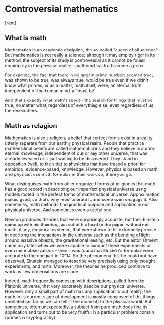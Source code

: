 # Controversial mathematics

[rant]

## What is math

Mathematics is an academic discipline, the so-called "queen of all science". But mathematics is not really a science; although it may employ rigor in its method, the subject of its study is controversial as it cannot be found empirically in the physical reality - mathematical truths come a priori.

For example, the fact that there in no largest prime number: seemed true, was shown to be true, was always true, would be true even if we didn't know what primes, or as a matter, math itself, were; an eternal truth independent of the human mind, a "must be".

And that's exactly what math's about - the search for things that must be true, no matter what, regardless of everything else, even regardless of us, the researchers.

## Math as relagion

Mathematics is also a religion, a belief that perfect forms exist in a reality utterly separate from our earthly physical realm. People that practice mathematical beliefs are called mathematicians and they believe in a priori, eternal knowledge, independent of our or any other universe, that was already revealed or is jsut waiting to be discovered. They stand in opposition (well, to the side) to physicists that have traded a priori for empirical, evidence-based, knowledge. However, physics is based on math, and physicist use math formulae in their work so, there you go.

What distinguises math from other organized forms of religion is that math has a good record in describing our imperfect physical universe using models rooted in the perfect forms of mathematical universe. Approximation makes good, so that's why most tolerate it, and some even enagage it. Also sometimes, math methods find practical purpose and application in our physical universe. And sometimes even a useful one.

Newton produces theories that were surprisingly accurate; but then Einstein came up with his theories, just out of his head to the paper, without not much, if any, empirical evidence, that were shown to be extremelly precise in decribing the interactions in the universe such as the bending of light around massive objects, the gravitational lensing, etc. But the astonishment came only later when we were capable to conduct these experiments or even mere observations - then it was found that Einstein's formulae were accurate to the one part in 10^14. So the phenomena that he could not have observed, Einstein managed to describe very precisely using only thought experiments, and math. Moreover, the theories he produced continue to work as new observations are made.

Indeed, math frequentlly comes up with descriptions, pulled from the Platonic universe, that very accurately descibe our physical universe. However, only a small part of math has any application to out reality; the math in its current stage of development is mostly composed of the things unrelated (as far as we can tell at the moment) to the physical world. But sometimes, often unexpectedly, a subject from pure math does find its application and turns out to be very fruitful in a particular problem domain (primes in cryptography).
